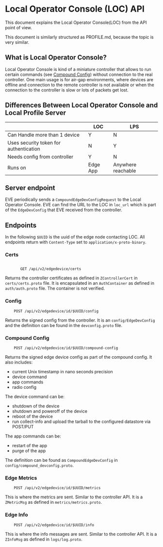# Local Operator Console (LOC) API

This document explains the Local Operator Console(LOC) from the API point of view.

This document is similarly structured as PROFILE.md, because the topic is very similar.

## What is Local Operator Console?

Local Operator Console is kind of a miniature controller that allows to run certain
commands (see [Compound Config](###Compound-Config)) without connection to the real
controller. One main usage is for air-gap environments, where devices are offline
and connection to the remote controller is not available or when the connection
to the controller is slow or lots of packets get lost.

## Differences Between Local Operator Console and Local Profile Server

|                                        | LOC      | LPS                |
|----------------------------------------|----------|--------------------|
| Can Handle more than 1 device          | Y        | N                  |
| Uses security token for authentication | N        | Y                  |
| Needs config from controller           | Y        | N                  |
| Runs on                                | Edge App | Anywhere reachable |

## Server endpoint

EVE periodically sends a `CompoundEdgeDevConfigRequest` to the Local Operator Console.
EVE can find the URL to the LOC in `loc_url` which is part of the
`EdgeDevConfig` that EVE received from the controller.

## Endpoints

In the following `$UUID` is the uuid of the edge node contacting LOC.
All endpoints return with `Content-Type` set to `application/x-proto-binary`.

### Certs

```http

       GET /api/v2/edgedevice/certs
```

Returns the controller certificates as defined in `ZControllerCert` in `certs/certs.proto`
file.  It is encapsulated in an `AuthContainer` as defined in `auth/auth.proto` file.
The container is not verified.

### Config

```http
    POST /api/v2/edgedevice/id/$UUID/config
```

Returns the signed config from the controller. It is an `config/EdgeDevConfig`
and the definition can be found in the `devconfig.proto` file.

### Compound Config

```http
    POST /api/v2/edgedevice/id/$UUID/compound-config
```

Returns the signed edge device config as part of the compound config. It also includes:

* current Unix timestamp in nano seconds precision
* device command
* app commands
* radio config

The device command can be:

* shutdown of the device
* shutdown and poweroff of the device
* reboot of the device
* run collect-info and upload the tarball to the configured datastore via POST/PUT

The app commands can be:

* restart of the app
* purge of the app

The definition can be found as `CompoundEdgeDevConfig` in `config/compound_devconfig.proto`.

### Edge Metrics

```http
    POST /api/v2/edgedevice/id/$UUID/metrics
```

This is where the metrics are sent. Similar to the controller API.
It is a `ZMetricMsg` as defined in `metrics/metrics.proto`.

### Edge Info

```http
    POST /api/v2/edgedevice/id/$UUID/info
```

This is where the info messages are sent. Similar to the controller API.
It is a `ZInfoMsg` as defined in `logs/log.proto`.
